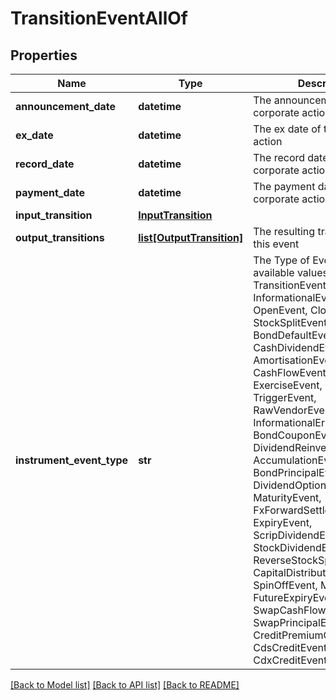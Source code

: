 # TransitionEventAllOf


## Properties
Name | Type | Description | Notes
------------ | ------------- | ------------- | -------------
**announcement_date** | **datetime** | The announcement date of the corporate action | [optional] 
**ex_date** | **datetime** | The ex date of the corporate action | [optional] 
**record_date** | **datetime** | The record date of the corporate action | [optional] 
**payment_date** | **datetime** | The payment date of the corporate action | [optional] 
**input_transition** | [**InputTransition**](InputTransition.md) |  | [optional] 
**output_transitions** | [**list[OutputTransition]**](OutputTransition.md) | The resulting transitions from this event | [optional] 
**instrument_event_type** | **str** | The Type of Event. The available values are: TransitionEvent, InformationalEvent, OpenEvent, CloseEvent, StockSplitEvent, BondDefaultEvent, CashDividendEvent, AmortisationEvent, CashFlowEvent, ExerciseEvent, ResetEvent, TriggerEvent, RawVendorEvent, InformationalErrorEvent, BondCouponEvent, DividendReinvestmentEvent, AccumulationEvent, BondPrincipalEvent, DividendOptionEvent, MaturityEvent, FxForwardSettlementEvent, ExpiryEvent, ScripDividendEvent, StockDividendEvent, ReverseStockSplitEvent, CapitalDistributionEvent, SpinOffEvent, MergerEvent, FutureExpiryEvent, SwapCashFlowEvent, SwapPrincipalEvent, CreditPremiumCashFlowEvent, CdsCreditEvent, CdxCreditEvent | 

[[Back to Model list]](../README.md#documentation-for-models) [[Back to API list]](../README.md#documentation-for-api-endpoints) [[Back to README]](../README.md)


